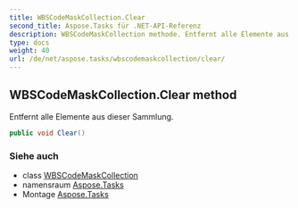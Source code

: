 ```yaml
---
title: WBSCodeMaskCollection.Clear
second_title: Aspose.Tasks für .NET-API-Referenz
description: WBSCodeMaskCollection methode. Entfernt alle Elemente aus dieser Sammlung.
type: docs
weight: 40
url: /de/net/aspose.tasks/wbscodemaskcollection/clear/
---
```

## WBSCodeMaskCollection.Clear method

Entfernt alle Elemente aus dieser Sammlung.

```csharp
public void Clear()
```

### Siehe auch

* class [WBSCodeMaskCollection](../)
* namensraum [Aspose.Tasks](../../wbscodemaskcollection/)
* Montage [Aspose.Tasks](../../../)


